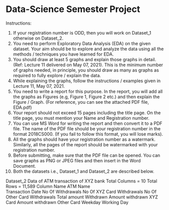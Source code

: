 # Data-Science Semester Project
Instructions:
1. If your registration number is ODD, then you will work on Dataset_1 otherwise on
Dataset_2.
2. You need to perform Exploratory Data Analysis (EDA) on the given dataset. Your aim
should be to explore and analyze the data using all the methods / techniques you have
learned for EDA.
3. You should draw at least 5 graphs and explain those graphs in detail. (Ref: Lecture 11
delivered on May 07, 2021). This is the minimum number of graphs needed, in principle,
you should draw as many as graphs as required to fully explore / explain the data.
4. While explaining the graphs, follow the instructions / examples given in Lecture 11, May
07, 2021.
5. You need to write a report for this purpose. In the report, you will add all the graphs as
Figures (e.g, Figure 1, Figure 2 etc.) and then explain the Figure / Graph. (For reference,
you can see the attached PDF file, EDA.pdf)
6. Your report should not exceed 15 pages including the title page. On the title page, you
must mention your Name and Registration number.
7. You can use MS Word for writing the report and then convert it to a PDF file. The name
of the PDF file should be your registration number in the format 2018CS000. (If you fail
to follow this format, you will lose marks).
8. All the graphs should have your registration number as a watermark. Similarly, all the
pages of the report should be watermarked with your registration number.
9. Before submitting, make sure that the PDF file can be opened. You can save graphs as
PNG or JPEG files and then insert in the Word Document.
10. Both the datasets i.e., Dataset_1 and Dataset_2 are described below.


Dataset_2
Data of ATM transaction of XYZ bank
Total Columns = 10
Total Rows = 11,589
Column Name 
ATM Name         
Transaction Date
No Of Withdrawals
No Of XYZ Card Withdrawals
No Of Other Card Withdrawals
Total amount Withdrawn Amount
withdrawn XYZ Card Amount
withdrawn Other Card
Weekday
Working Day
